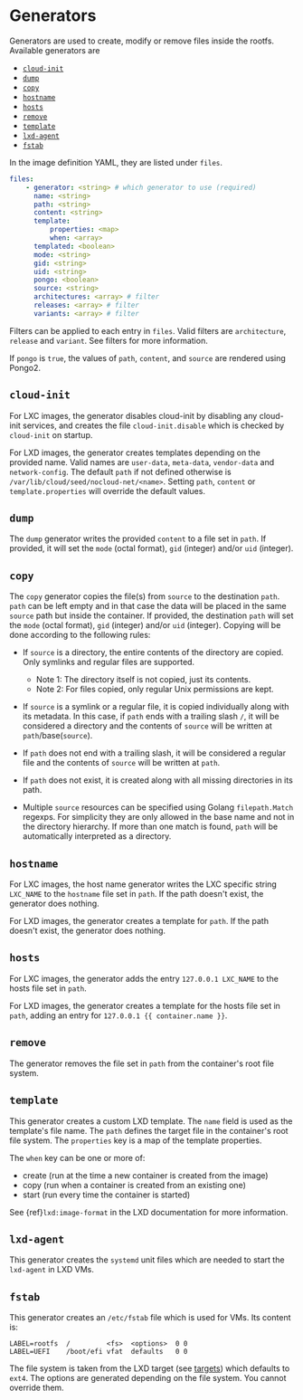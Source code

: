 # Generators

Generators are used to create, modify or remove files inside the rootfs.
Available generators are

* [`cloud-init`](#cloud-init)
* [`dump`](#dump)
* [`copy`](#copy)
* [`hostname`](#hostname)
* [`hosts`](#hosts)
* [`remove`](#remove)
* [`template`](#template)
* [`lxd-agent`](#lxd-agent)
* [`fstab`](#fstab)

In the image definition YAML, they are listed under `files`.

```yaml
files:
    - generator: <string> # which generator to use (required)
      name: <string>
      path: <string>
      content: <string>
      template:
          properties: <map>
          when: <array>
      templated: <boolean>
      mode: <string>
      gid: <string>
      uid: <string>
      pongo: <boolean>
      source: <string>
      architectures: <array> # filter
      releases: <array> # filter
      variants: <array> # filter
```

Filters can be applied to each entry in `files`.
Valid filters are `architecture`, `release` and `variant`.
See filters for more information.

If `pongo` is `true`, the values of `path`, `content`, and `source` are rendered using Pongo2.

## `cloud-init`

For LXC images, the generator disables cloud-init by disabling any cloud-init services, and creates the file `cloud-init.disable` which is checked by `cloud-init` on startup.

For LXD images, the generator creates templates depending on the provided name.
Valid names are `user-data`, `meta-data`, `vendor-data` and `network-config`.
The default `path` if not defined otherwise is `/var/lib/cloud/seed/nocloud-net/<name>`.
Setting `path`, `content` or `template.properties` will override the default values.

## `dump`

The `dump` generator writes the provided `content` to a file set in `path`.
If provided, it will set the `mode` (octal format), `gid` (integer) and/or `uid` (integer).

## `copy`

The `copy` generator copies the file(s) from `source` to the destination `path`.
`path` can be left empty and in that case the data will be placed in the same `source` path but inside the container.
If provided, the destination `path` will set the `mode` (octal format), `gid` (integer) and/or `uid` (integer).
Copying will be done according to the following rules:

* If `source` is a directory, the entire contents of the directory are copied. Only symlinks and regular files are supported.

   * Note 1: The directory itself is not copied, just its contents.
   * Note 2: For files copied, only regular Unix permissions are kept.

* If `source` is a symlink or a regular file, it is copied individually along with its metadata.
  In this case, if `path` ends with a trailing slash `/`, it will be considered a directory and the contents of `source` will be written at `path`/base(`source`).
* If `path` does not end with a trailing slash, it will be considered a regular file and the contents of `source` will be written at `path`.
* If `path` does not exist, it is created along with all missing directories in its path.
* Multiple `source` resources can be specified using Golang `filepath.Match` regexps.
  For simplicity they are only allowed in the base name and not in the directory hierarchy.
  If more than one match is found, `path` will be automatically interpreted as a directory.

## `hostname`

For LXC images, the host name generator writes the LXC specific string `LXC_NAME` to the `hostname` file set in `path`.
If the path doesn't exist, the generator does nothing.

For LXD images, the generator creates a template for `path`.
If the path doesn't exist, the generator does nothing.

## `hosts`

For LXC images, the generator adds the entry `127.0.0.1 LXC_NAME` to the hosts file set in `path`.

For LXD images, the generator creates a template for the hosts file set in `path`, adding an entry for `127.0.0.1 {{ container.name }}`.

## `remove`

The generator removes the file set in `path` from the container's root file system.

## `template`

This generator creates a custom LXD template.
The `name` field is used as the template's file name.
The `path` defines the target file in the container's root file system.
The `properties` key is a map of the template properties.

The `when` key can be one or more of:

* create (run at the time a new container is created from the image)
* copy (run when a container is created from an existing one)
* start (run every time the container is started)

See {ref}`lxd:image-format` in the LXD documentation for more information.

## `lxd-agent`

This generator creates the `systemd` unit files which are needed to start the `lxd-agent` in LXD VMs.

## `fstab`

This generator creates an `/etc/fstab` file which is used for VMs.
Its content is:

```
LABEL=rootfs  /         <fs>  <options>  0 0
LABEL=UEFI    /boot/efi vfat  defaults   0 0
```

The file system is taken from the LXD target (see [targets](targets.md)) which defaults to `ext4`.
The options are generated depending on the file system.
You cannot override them.
